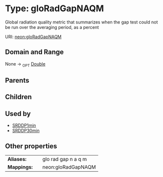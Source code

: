 
# Type: gloRadGapNAQM


Global radiation quality metric that summarizes when the gap test could not be run over the averaging period, as a percent

URI: [neon:gloRadGapNAQM](https://data.neonscience.org/gloRadGapNAQM)


## Domain and Range

None ->  <sub>OPT</sub> [Double](types/Double.md)

## Parents


## Children


## Used by

 * [SRDDP1min](SRDDP1min.md)
 * [SRDDP30min](SRDDP30min.md)

## Other properties

|  |  |  |
| --- | --- | --- |
| **Aliases:** | | glo rad gap n a q m |
| **Mappings:** | | neon:gloRadGapNAQM |

